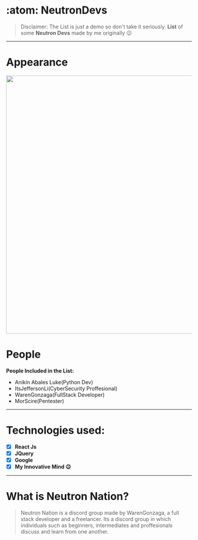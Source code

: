 # :atom: NeutronDevs
>Disclaimer: The List is just a demo so don't take it seriously.
**List** of some **Neutron Devs** made by me originally 😉
<hr/>

# Appearance
<img src="https://media.discordapp.net/attachments/802944583100399686/826868343867834368/Screenshot_209.png?width=699&height=393" width=700>

# People
**People Included in the List:**
<ul>
  <li>Anikin Abales Luke(Python Dev)</li>
    <li>ItsJeffersonLi(CyberSecurity Proffesional)</li>
    <li>WarenGonzaga(FullStack Developer)</li>
    <li>MorScire(Pentester)</li>
 </ul>
<hr/>

# Technologies used:
- [x] **React Js**
- [x] **JQuery**
- [x] **Google**
- [x] **My Innovative Mind 😉**
<hr/>

# What is Neutron Nation?
>Neutron Nation is a discord group made by WarenGonzaga, a full stack developer and a freelancer.
>Its a discord group in which individuals such as beginners, intermediates and proffesionals discuss and learn from one another.
</hr>
